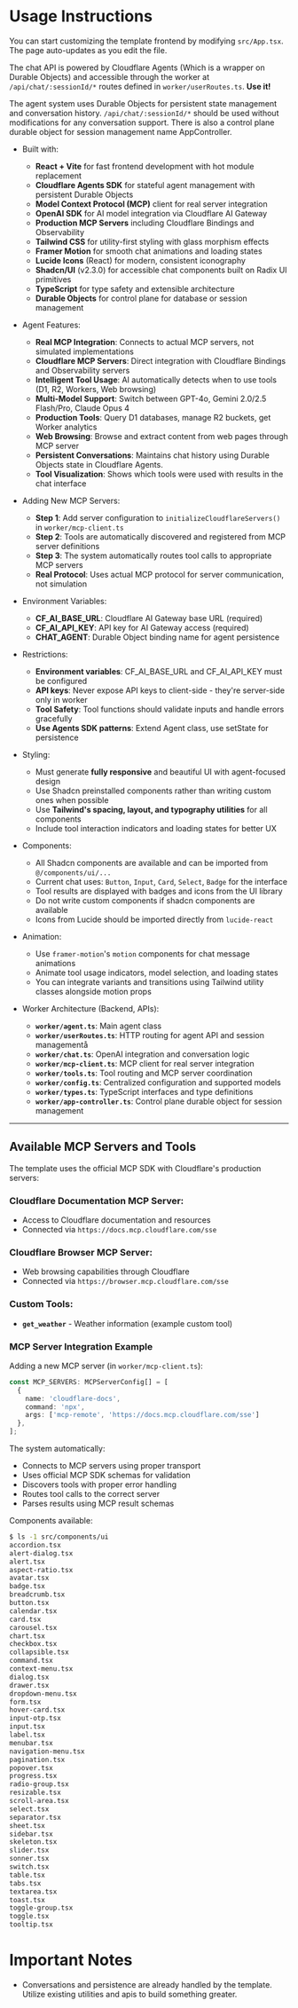 # Usage Instructions

You can start customizing the template frontend by modifying `src/App.tsx`. The page auto-updates as you edit the file.

The chat API is powered by Cloudflare Agents (Which is a wrapper on Durable Objects) and accessible through the worker at `/api/chat/:sessionId/*` routes defined in `worker/userRoutes.ts`. **Use it!**

The agent system uses Durable Objects for persistent state management and conversation history. `/api/chat/:sessionId/*` should be used without modifications for any conversation support. There is also a control plane durable object for session management name AppController.

- Built with:
  * **React + Vite** for fast frontend development with hot module replacement
  * **Cloudflare Agents SDK** for stateful agent management with persistent Durable Objects
  * **Model Context Protocol (MCP)** client for real server integration
  * **OpenAI SDK** for AI model integration via Cloudflare AI Gateway
  * **Production MCP Servers** including Cloudflare Bindings and Observability
  * **Tailwind CSS** for utility-first styling with glass morphism effects
  * **Framer Motion** for smooth chat animations and loading states
  * **Lucide Icons** (React) for modern, consistent iconography
  * **Shadcn/UI** (v2.3.0) for accessible chat components built on Radix UI primitives
  * **TypeScript** for type safety and extensible architecture
  * **Durable Objects** for control plane for database or session management

- Agent Features:
  * **Real MCP Integration**: Connects to actual MCP servers, not simulated implementations
  * **Cloudflare MCP Servers**: Direct integration with Cloudflare Bindings and Observability servers
  * **Intelligent Tool Usage**: AI automatically detects when to use tools (D1, R2, Workers, Web browsing)
  * **Multi-Model Support**: Switch between GPT-4o, Gemini 2.0/2.5 Flash/Pro, Claude Opus 4
  * **Production Tools**: Query D1 databases, manage R2 buckets, get Worker analytics
  * **Web Browsing**: Browse and extract content from web pages through MCP server
  * **Persistent Conversations**: Maintains chat history using Durable Objects state in Cloudflare Agents.
  * **Tool Visualization**: Shows which tools were used with results in the chat interface

- Adding New MCP Servers:
  * **Step 1**: Add server configuration to `initializeCloudflareServers()` in `worker/mcp-client.ts`
  * **Step 2**: Tools are automatically discovered and registered from MCP server definitions
  * **Step 3**: The system automatically routes tool calls to appropriate MCP servers
  * **Real Protocol**: Uses actual MCP protocol for server communication, not simulation

- Environment Variables:
  * **CF_AI_BASE_URL**: Cloudflare AI Gateway base URL (required)
  * **CF_AI_API_KEY**: API key for AI Gateway access (required)
  * **CHAT_AGENT**: Durable Object binding name for agent persistence

- Restrictions:
  * **Environment variables**: CF_AI_BASE_URL and CF_AI_API_KEY must be configured
  * **API keys**: Never expose API keys to client-side - they're server-side only in worker
  * **Tool Safety**: Tool functions should validate inputs and handle errors gracefully
  * **Use Agents SDK patterns**: Extend Agent class, use setState for persistence

- Styling:
  * Must generate **fully responsive** and beautiful UI with agent-focused design
  * Use Shadcn preinstalled components rather than writing custom ones when possible
  * Use **Tailwind's spacing, layout, and typography utilities** for all components
  * Include tool interaction indicators and loading states for better UX

- Components:
  * All Shadcn components are available and can be imported from `@/components/ui/...`
  * Current chat uses: `Button`, `Input`, `Card`, `Select`, `Badge` for the interface
  * Tool results are displayed with badges and icons from the UI library
  * Do not write custom components if shadcn components are available
  * Icons from Lucide should be imported directly from `lucide-react`

- Animation:
  * Use `framer-motion`'s `motion` components for chat message animations
  * Animate tool usage indicators, model selection, and loading states
  * You can integrate variants and transitions using Tailwind utility classes alongside motion props

- Worker Architecture (Backend, APIs):
  * **`worker/agent.ts`**: Main agent class 
  * **`worker/userRoutes.ts`**: HTTP routing for agent API and session managementå
  * **`worker/chat.ts`**: OpenAI integration and conversation logic  
  * **`worker/mcp-client.ts`**: MCP client for real server integration
  * **`worker/tools.ts`**: Tool routing and MCP server coordination
  * **`worker/config.ts`**: Centralized configuration and supported models
  * **`worker/types.ts`**: TypeScript interfaces and type definitions
  * **`worker/app-controller.ts`**: Control plane durable object for session management

---

## Available MCP Servers and Tools

The template uses the official MCP SDK with Cloudflare's production servers:

### Cloudflare Documentation MCP Server:
- Access to Cloudflare documentation and resources
- Connected via `https://docs.mcp.cloudflare.com/sse`

### Cloudflare Browser MCP Server:
- Web browsing capabilities through Cloudflare
- Connected via `https://browser.mcp.cloudflare.com/sse`

### Custom Tools:
- **`get_weather`** - Weather information (example custom tool)

### MCP Server Integration Example

Adding a new MCP server (in `worker/mcp-client.ts`):

```typescript
const MCP_SERVERS: MCPServerConfig[] = [
  {
    name: 'cloudflare-docs',
    command: 'npx',
    args: ['mcp-remote', 'https://docs.mcp.cloudflare.com/sse']
  },
];
```

The system automatically:
- Connects to MCP servers using proper transport
- Uses official MCP SDK schemas for validation
- Discovers tools with proper error handling
- Routes tool calls to the correct server
- Parses results using MCP result schemas

Components available:
```sh
$ ls -1 src/components/ui
accordion.tsx
alert-dialog.tsx
alert.tsx
aspect-ratio.tsx
avatar.tsx
badge.tsx
breadcrumb.tsx
button.tsx
calendar.tsx
card.tsx
carousel.tsx
chart.tsx
checkbox.tsx
collapsible.tsx
command.tsx
context-menu.tsx
dialog.tsx
drawer.tsx
dropdown-menu.tsx
form.tsx
hover-card.tsx
input-otp.tsx
input.tsx
label.tsx
menubar.tsx
navigation-menu.tsx
pagination.tsx
popover.tsx
progress.tsx
radio-group.tsx
resizable.tsx
scroll-area.tsx
select.tsx
separator.tsx
sheet.tsx
sidebar.tsx
skeleton.tsx
slider.tsx
sonner.tsx
switch.tsx
table.tsx
tabs.tsx
textarea.tsx
toast.tsx
toggle-group.tsx
toggle.tsx
tooltip.tsx
```

# Important Notes
- Conversations and persistence are already handled by the template. Utilize existing utilities and apis to build something greater.